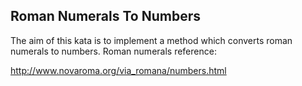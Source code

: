 Roman Numerals To Numbers
-----------------

The aim of this kata is to implement a method which converts roman numerals to numbers. 
Roman numerals reference:

http://www.novaroma.org/via_romana/numbers.html